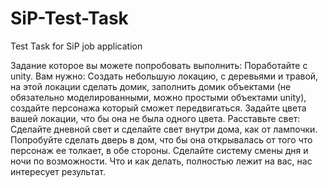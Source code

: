 # SiP-Test-Task
Test Task for SiP job application

Задание которое вы можете попробовать выполнить:
Поработайте с unity. Вам нужно:
Создать небольшую локацию, с деревьями и травой, на этой локации сделать домик, заполнить домик объектами (не обязательно моделированными, можно простыми объектами unity), создайте персонажа который сможет передвигаться.
Задайте цвета вашей локации, что бы она не была одного цвета. Расставьте свет:
Сделайте дневной свет и сделайте свет внутри дома, как от лампочки.
Попробуйте сделать дверь в дом, что бы она открывалась от того что персонаж ее толкает, в обе стороны.
Сделайте систему смены дня и ночи по возможности.
Что и как делать, полностью лежит на вас, нас интересует результат.
